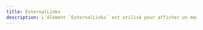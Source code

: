 ```yaml
---
title: ExternalLinks
description: L'élément `ExternalLinks` est utilisé pour afficher un menu avec une liste vers des liens externes.
---
```


<doc-tabs>

<doc-tab-item label="Utilisation">
 
</doc-tab-item>

<doc-tab-item label="API">
 <doc-api name="external-links"></doc-api>
</doc-tab-item>

<doc-tab-item label="Personnalisation">
 
</doc-tab-item>

</doc-tabs>
